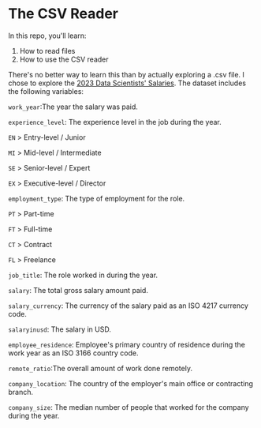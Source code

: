 # The CSV Reader
In this repo, you'll learn:
1. How to read files
2. How to use the CSV reader

There's no better way to learn this than by actually exploring a .csv file. I chose to explore the [2023 Data Scientists' Salaries](https://www.kaggle.com/datasets/henryshan/2023-data-scientists-salary). The dataset includes the following variables:

```work_year```:The year the salary was paid.


```experience_level```: The experience level in the job during the year.

```EN``` > Entry-level / Junior

```MI``` > Mid-level / Intermediate

```SE``` > Senior-level / Expert

```EX``` > Executive-level / Director


```employment_type```: The type of employment for the role.

```PT``` > Part-time

```FT``` > Full-time

```CT``` > Contract

```FL``` > Freelance


```job_title```: The role worked in during the year.


```salary```: The total gross salary amount paid.


```salary_currency```: The currency of the salary paid as an ISO 4217 currency code.


```salaryinusd```: The salary in USD.


```employee_residence```: Employee's primary country of residence during the work year as an ISO 3166 country code.


```remote_ratio```:The overall amount of work done remotely.


```company_location```: The country of the employer's main office or contracting branch.


```company_size```: The median number of people that worked for the company during the year.

